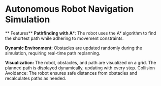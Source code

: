 # Autonomous Robot Navigation Simulation

** Features**
**Pathfinding with A***: The robot uses the A* algorithm to find the shortest path while adhering to movement constraints.

**Dynamic Environment**: Obstacles are updated randomly during the simulation, requiring real-time path replanning.

**Visualization:**
The robot, obstacles, and path are visualized on a grid.
The planned path is displayed dynamically, updating with every step.
Collision Avoidance: The robot ensures safe distances from obstacles and recalculates paths as needed.
